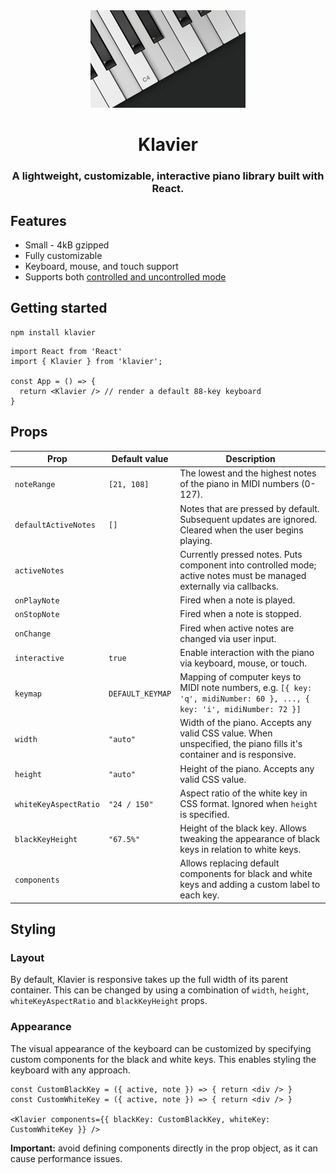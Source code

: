 <div align="center">
  <img src="media/logo.png" width="248" height="156" alt="Klavier logo" />
</div>

<div align="center">
  <h1>Klavier</h1>
  <h3>A lightweight, customizable, interactive piano library built with React.</h3>
</div>

## Features

* Small - 4kB gzipped
* Fully customizable
* Keyboard, mouse, and touch support
* Supports both [controlled and uncontrolled mode](https://react.dev/learn/sharing-state-between-components#controlled-and-uncontrolled-components)

## Getting started

```
npm install klavier
```

```tsx
import React from 'React'
import { Klavier } from 'klavier';

const App = () => {
  return <Klavier /> // render a default 88-key keyboard
}
```

## Props

| Prop                  | Default value    | Description                                                                                                             |
|-----------------------|------------------|-------------------------------------------------------------------------------------------------------------------------|
| `noteRange`           | `[21, 108]`      | The lowest and the highest notes of the piano in MIDI numbers (0-127).                                                  |
| `defaultActiveNotes`  | `[]`             | Notes that are pressed by default. Subsequent updates are ignored. Cleared when the user begins playing.                |
| `activeNotes`         |                  | Currently pressed notes. Puts component into controlled mode; active notes must be managed externally via callbacks.    |
| `onPlayNote`          |                  | Fired when a note is played.                                                                                            |
| `onStopNote`          |                  | Fired when a note is stopped.                                                                                           |
| `onChange`            |                  | Fired when active notes are changed via user input.                                                                     |
| `interactive`         | `true`           | Enable interaction with the piano via keyboard, mouse, or touch.                                                        |
| `keymap`              | `DEFAULT_KEYMAP` | Mapping of computer keys to MIDI note numbers, e.g. `[{ key: 'q', midiNumber: 60 }, ..., { key: 'i', midiNumber: 72 }]` |
| `width`               | `"auto"`         | Width of the piano. Accepts any valid CSS value. When unspecified, the piano fills it's container and is responsive.    |
| `height`              | `"auto"`         | Height of the piano. Accepts any valid CSS value.                                                                       |
| `whiteKeyAspectRatio` | `"24 / 150"`     | Aspect ratio of the white key in CSS format. Ignored when `height` is specified.                                        |
| `blackKeyHeight`      | `"67.5%"`        | Height of the black key. Allows tweaking the appearance of black keys in relation to white keys.                        |
| `components`          |                  | Allows replacing default components for black and white keys and adding a custom label to each key.                     |


## Styling

### Layout
By default, Klavier is responsive takes up the full width of its parent container. This can be changed by using a combination of `width`, `height`, `whiteKeyAspectRatio` and `blackKeyHeight` props. 

### Appearance
The visual appearance of the keyboard can be customized by specifying custom components for the black and white keys. This enables styling the keyboard with any approach.

```tsx
const CustomBlackKey = ({ active, note }) => { return <div /> }
const CustomWhiteKey = ({ active, note }) => { return <div /> }

<Klavier components={{ blackKey: CustomBlackKey, whiteKey: CustomWhiteKey }} />
```

**Important:** avoid defining components directly in the prop object, as it can cause performance issues.
